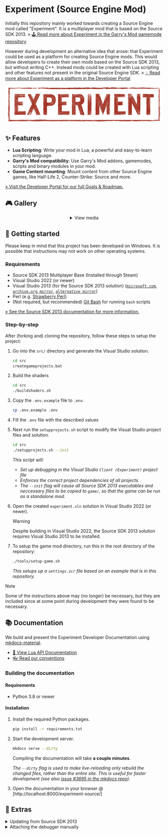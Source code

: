 # Experiment (Source Engine Mod)

Initially this repository mainly worked towards creating a Source Engine mod
called "Experiment". It is a multiplayer mod that is based on the Source SDK 2013.
&raquo; [🕹 Read more about Experiment in the Garry's Mod gamemode repository](https://github.com/luttje/experiment-redux)

However during development an alternative idea that arose: that Experiment could
be used as a platform for creating Source Engine mods. This would allow developers
to create their own mods based on the Source SDK 2013, but without writing C++.
Instead mods could be created with Lua scripting and other features not present
in the original Source Engine SDK.
&raquo; [💡 Read more about Experiment as a platform in the Developer Portal](https://luttje.github.io/experiment-source)

<div align="middle">

![Experiment logo](./logo.png)

</div>

## ✨ Features

- **Lua Scripting**: Write your mod in Lua, a powerful and easy-to-learn scripting language.
- **Garry's Mod compatibility**: Use Garry's Mod addons, gamemodes, scripts and binary modules in your mod.
- **Game Content mounting**: Mount content from other Source Engine games, like Half-Life 2, Counter-Strike: Source and more.

[&raquo; Visit the Developer Portal for our full Goals & Roadmap.](https://luttje.github.io/experiment-source/general/goals-and-roadmap/)

## 🎮 Gallery

<details align="center">

<summary>View media</summary>

[<img src="./docs/screenshot-mounting-game-content.jpg" width="30%" alt="Game Content Mounting">](./docs/screenshot-mounting-game-content.jpg)&nbsp;
[<img src="./docs/screenshot-start-server.jpg" width="30%" alt="Starting a server">](./docs/screenshot-start-server.jpg)&nbsp;

https://github.com/user-attachments/assets/848c0f56-a067-4e93-a4b6-72bb14120803

</details>

## 🚀 Getting started

Please keep in mind that this project has been developed on Windows. It is possible that instructions may not work on other operating systems.

### Requirements

- Source SDK 2013 Multiplayer Base (Installed through Steam)
- Visual Studio 2022 (or newer)
- Visual Studio 2013 (for the Source SDK 2013 solution) ([`microsoft.com`](https://go.microsoft.com/fwlink/?LinkId=532504&type=ISO&clcid=0x409), [`archive.org mirror`](https://archive.org/details/en_visual_studio_community_2013_with_update_5_x86_dvd_6816332), [`alternative mirror`](https://mega.nz/file/Agw1zCyL#DhQtvdfir0CnusR2qMpGKxKx2LvnjhmWDhEcB029Dak))
- Perl (e.g. [Strawberry Perl](https://strawberryperl.com/))
- (Not required, but recommended) [Git Bash](https://git-scm.com/downloads) for running `bash` scripts

[&raquo; See the Source SDK 2013 documentation for more information.](https://developer.valvesoftware.com/wiki/Source_SDK_2013)

### Step-by-step

After (forking and) cloning the repository, follow these steps to setup the project:

1. Go into the `src/` directory and generate the Visual Studio solution.

    ```bash
    cd src
    creategameprojects.bat
    ```

2. Build the shaders

    ```bash
    cd src
    ./buildshaders.sh
    ```

3. Copy the `.env.example` file to `.env`.

    ```bash
    cp .env.example .env
    ```

4. Fill the `.env` file with the described values

5. Next run the `setupprojects.sh` script to modify the Visual Studio project files and solution.

    ```bash
    cd src
    ./setupprojects.sh --init
    ```

    _This script will:_
    * _Set up debugging in the Visual Studio `Client (Experiment)` project file_
    * _Enforces the correct project dependencies of all projects._
    * _The `--init` flag will cause all Source SDK 2013 executables and neccessary files to be copied to `game/`, so that the game can be run as a standalone mod._

6. Open the created `experiment.sln` solution in Visual Studio 2022 (or newer).

    > [!WARNING]
    > Despite building in Visual Studio 2022, the Source SDK 2013 solution requires Visual Studio 2013 to be installed.

7. To setup the game mod directory, run this in the root directory of the repository:

    ```bash
    ./tools/setup-game.sh
    ```

    _This setups up a `settings.scr` file based on an example that is in this repository._

> [!NOTE]
> Some of the instructions above may (no longer) be necessary, but they are included since at some point during development they were found to be necessary.

## 📚 Documentation

We build and present the Experiment Developer Documentation using [mkdocs-material](https://squidfunk.github.io/mkdocs-material/).

- [📕 View Lua API Documentation](https://luttje.github.io/experiment-source)
- [👓 Read our conventions](https://luttje.github.io/experiment-source/general/conventions/)

### Building the documentation

#### Requirements

- Python 3.8 or newer

#### Installation

1. Install the required Python packages.

    ```bash
    pip install -r requirements.txt
    ```

2. Start the development server.

    ```bash
    mkdocs serve --dirty
    ```

    Compiling the documentation will take **a couple minutes**.

    _The `--dirty` flag is used to make live-reloading only rebuild the changed_
    _files, rather than the entire site. This is useful for faster development (see also [issue #3695 in the mkdocs repo](https://github.com/mkdocs/mkdocs/issues/3695))._

3. Open the documentation in your browser @ [http://localhost:8000/experiment-source/]

## 🏸 Extras

<details>

<summary>Updating from Source SDK 2013</summary>

1. Switch to the `master` branch.

    ```bash
    git checkout master
    ```

2. Ensure that the upstream repository is added as a remote.

    ```bash
    git remote add upstream https://github.com/ValveSoftware/source-sdk-2013
    git remote set-url --push upstream DISABLE
    ```

3. Fetch the latest changes from the upstream repository.

    ```bash
    git fetch upstream
    ```

4. Merge the changes from the upstream repository into the `master` branch.

    ```bash
    git merge upstream/master
    ```

5. Resolve any merge conflicts, if necessary.

6. Push the changes to this forked repository.

    ```bash
    git push origin master
    ```

7. Switch to the `experiment-main` branch.

    ```bash
    git checkout experiment-main
    ```

8. Merge the changes from the `master` branch into the `experiment-main` branch.

    ```bash
    git merge master
    ```
</details>

<details>

<summary>Attaching the debugger manually</summary>

This should not be necessary if you've run the `setupprojects.sh` script.

More instructions can be found here: [check the official docs and use values like this:](https://developer.valvesoftware.com/wiki/Installing_and_Debugging_the_Source_Code)

Setup the debugger with the following values:
> - Command: `C:\Program Files %28x86%29\Steam\steamapps\common\Source SDK Base 2013 Multiplayer\hl2.exe`
> - Command Arguments: `-allowdebug -dev -sw -game "C:\Program Files (x86)\Steam\steamapps\sourcemods\experiment"`
> - Working Directory: `C:\Program Files %28x86%29\Steam\steamapps\common\Source SDK Base 2013 Multiplayer`

</details>
